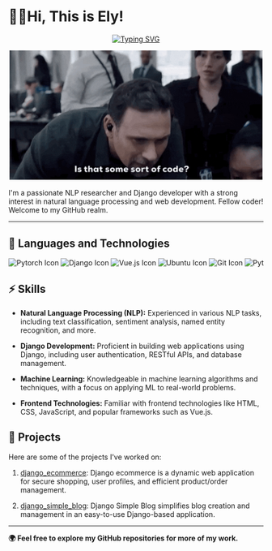 # 🙋‍♂️Hi, This is Ely!



<div align="center">
  
<a href="https://git.io/typing-svg"><img src="https://readme-typing-svg.demolab.com?font=Fira+Code&size=23&duration=3800&pause=400&color=47F5FF&background=0D1117&center=true&vCenter=true&multiline=true&width=500&height=110&lines=%F0%9F%8C%8CWelcome+to+my+GitHub+profile!%E2%9C%A8;Looking+forward+to+collaborating;with+you+in+the+future%F0%9F%A4%9D" alt="Typing SVG" /></a>

</div>

<p align="center">
  <img src="./gif/mygif-02.gif" alt="GitHub Logo" width="500">
</p>


I'm a passionate NLP researcher and Django developer with a strong interest in natural language processing and web development. Fellow coder! Welcome to my GitHub realm.

---

## 📡 Languages and Technologies
<div style="white-space: nowrap; overflow-x: auto;">
  <img src="https://upload.wikimedia.org/wikipedia/commons/thumb/1/10/PyTorch_logo_icon.svg/496px-PyTorch_logo_icon.svg.png?20200318225611" alt="Pytorch Icon" width="50">
  <img src="https://github.com/marwin1991/profile-technology-icons/assets/62091613/9bf5650b-e534-4eae-8a26-8379d076f3b4" alt="Django Icon" width="50">
  <img src="https://user-images.githubusercontent.com/25181517/117448124-a2da9800-af3e-11eb-85d2-bd1b69b65603.png" alt="Vue.js Icon" width="50">
  <img src="https://user-images.githubusercontent.com/25181517/186884153-99edc188-e4aa-4c84-91b0-e2df260ebc33.png" alt="Ubuntu Icon" width="50">
  <img src="https://user-images.githubusercontent.com/25181517/192108372-f71d70ac-7ae6-4c0d-8395-51d8870c2ef0.png" alt="Git Icon" width="50">
  <img src="https://user-images.githubusercontent.com/25181517/183423507-c056a6f9-1ba8-4312-a350-19bcbc5a8697.png" alt="Python Icon" width="50">
  <img src="https://user-images.githubusercontent.com/25181517/192106073-90fffafe-3562-4ff9-a37e-c77a2da0ff58.png" alt="C++ Icon" width="50">
  <img src="https://user-images.githubusercontent.com/25181517/183570228-6a040b9f-3ddf-47a2-a201-743121dac664.png" alt="php Icon" width="50">
</div>


## ⚡️ Skills

- **Natural Language Processing (NLP):** Experienced in various NLP tasks, including text classification, sentiment analysis, named entity recognition, and more.

- **Django Development:** Proficient in building web applications using Django, including user authentication, RESTful APIs, and database management.

- **Machine Learning:** Knowledgeable in machine learning algorithms and techniques, with a focus on applying ML to real-world problems.

- **Frontend Technologies:** Familiar with frontend technologies like HTML, CSS, JavaScript, and popular frameworks such as Vue.js.


## 🚀 Projects

Here are some of the projects I've worked on:

1. [django_ecommerce](https://github.com/mr-ely-git/django_ecommerce): Django ecommerce is a dynamic web application for secure shopping, user profiles, and efficient product/order management.

2. [django_simple_blog](https://github.com/mr-ely-git/django_simple_blog): Django Simple Blog simplifies blog creation and management in an easy-to-use Django-based application.


---

**🌍 Feel free to explore my GitHub repositories for more of my work.**





